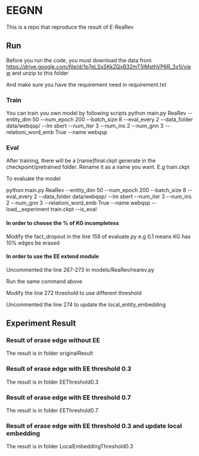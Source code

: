 # EEGNN

This is a repo that reproduce the result of E-ReaRev

## Run
Before you run the code, you must download the data from https://drive.google.com/file/d/1p7eLSsSKkZQxB32mT5lMsthVP6R_3x1j/view
and unzip to this folder

And make sure you have the requirement need in requirement.txt


### Train
You can train you own model by following scripts
python main.py ReaRev --entity_dim 50 --num_epoch 200 --batch_size 8 --eval_every 2 --data_folder data/webqsp/ --lm sbert --num_iter 3 --num_ins 2 --num_gnn 3 --relationi_word_emb True --name webqsp

### Eval
After training, there will be a [name]final.ckpt generate in the checkpoint/pretrained folder. Rename it as a name you want. E.g train.ckpt

To evaluate the model

python main.py ReaRev --entity_dim 50 --num_epoch 200 --batch_size 8 --eval_every 2 --data_folder data/webqsp/ --lm sbert --num_iter 3 --num_ins 2 --num_gnn 3 --relationi_word_emb True --name webqsp --load__experiment train.ckpt --is_eval

#### In order to choose the % of KG incompletess
Modify the fact_dropout in the line 159 of evaluate.py 
e.g 0.1 means KG has 10% edges be erased

#### In order to use the EE extend module
Uncommented the line 267-273 in models/ReaRev/rearev.py

Run the same command above 

Modify the line 272 threshold to use different threshold

Uncommented the line 274 to update the local_entity_embedding

## Experiment Result
### Result of erase edge without EE
The result is in folder originalResult

### Result of erase edge with EE threshold 0.3
The result is in folder EEThreshold0.3

### Result of erase edge with EE threshold 0.7
The result is in folder EEThreshold0.7

### Result of erase edge with EE threshold 0.3 and update local embedding
The result is in folder LocalEmbeddingThreshold0.3
